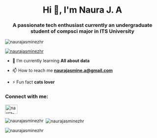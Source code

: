 <h1 align="center">Hi 👋, I'm Naura J. A</h1>
<h3 align="center">A passionate tech enthusiast currently an undergraduate student of compsci major in ITS University</h3>

<p align="left"> <img src="https://komarev.com/ghpvc/?username=naurajasminezhr&label=Profile%20views&color=0e75b6&style=flat" alt="naurajasminezhr" /> </p>

<p align="left"> <a href="https://github.com/ryo-ma/github-profile-trophy"><img src="https://github-profile-trophy.vercel.app/?username=naurajasminezhr" alt="naurajasminezhr" /></a> </p>

- 🌱 I’m currently learning **All about data**

- 📫 How to reach me **naurajasmine.a@gmail.com**

- ⚡ Fun fact **cats lover**

<h3 align="left">Connect with me:</h3>
<p align="left">
<a href="https://linkedin.com/in/naura-jasmine-azzahra" target="blank"><img align="center" src="https://raw.githubusercontent.com/rahuldkjain/github-profile-readme-generator/master/src/images/icons/Social/linked-in-alt.svg" alt="naura-jasmine-azzahra" height="30" width="40" /></a>
</p>


<p><img align="left" src="https://github-readme-stats.vercel.app/api/top-langs?username=naurajasminezhr&show_icons=true&locale=en&layout=compact" alt="naurajasminezhr" /></p>

<p>&nbsp;<img align="center" src="https://github-readme-stats.vercel.app/api?username=naurajasminezhr&show_icons=true&locale=en" alt="naurajasminezhr" /></p>

<p><img align="center" src="https://github-readme-streak-stats.herokuapp.com/?user=naurajasminezhr&" alt="naurajasminezhr" /></p>

